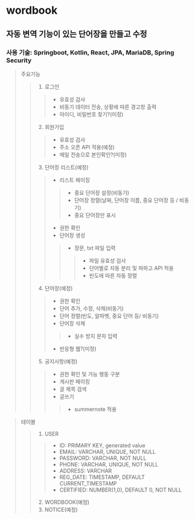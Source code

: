 # wordbook
## 자동 변역 기능이 있는 단어장을 만들고 수정
### 사용 기술: Springboot, Kotlin, React, JPA, MariaDB, Spring Security


> 주요기능
>> 1. 로그인
>>> * 유효성 검사
>>> * 비동기 데이터 전송, 상황에 따른 경고창 출력
>>> * 아이디, 비밀번호 찾기?(미정)
>> 2. 회원가입
>>> * 유효성 검사
>>> * 주소 오픈 API 적용(예정)
>>> * 메일 전송으로 본인확인?(미정)
>> 3. 단어장 리스트(예정)
>>> * 리스트 페이징
>>>> - 중요 단어장 설정(비동기)
>>>> - 단어장 정렬(날짜, 단어장 이름, 중요 단어장 등 / 비동기)
>>>> - 중요 단어장만 표시
>>> * 권한 확인
>>> * 단어장 생성
>>>> + 장문, txt 파일 입력
>>>>> - 파일 유효성 검사
>>>>> - 단어별로 자동 분리 및 파파고 API 적용
>>>>> - 빈도에 따른 자동 정렬
>> 4. 단어장(예정)
>>> * 권한 확인
>>> * 단어 추가, 수정, 삭제(비동기)
>>> * 단어 정렬(빈도, 알파벳, 중요 단어 등/ 비동기)
>>> * 단어장 삭제
>>>> - 실수 방지 문자 입력
>>> * 반응형 웹?(미정)
>> 5. 공지사항(예정)
>>> * 권한 확인 및 가능 행동 구분
>>> * 게시판 페이징
>>> * 글 제목 검색
>>> * 글쓰기
>>>> - summernote 적용


> 테이블
>> 1. USER
>>> - ID: PRIMARY KEY, generated value
>>> - EMAIL: VARCHAR, UNIQUE, NOT NULL
>>> - PASSWORD: VARCHAR, NOT NULL
>>> - PHONE: VARCHAR, UNIQUE, NOT NULL
>>> - ADDRESS: VARCHAR
>>> - REG_DATE: TIMESTAMP, DEFAULT CURRENT_TIMESTAMP
>>> - CERTIFIED: NUMBER(1,0), DEFAULT 0, NOT NULL
>> 2. WORDBOOK(예정)
>> 3. NOTICE(예정)
